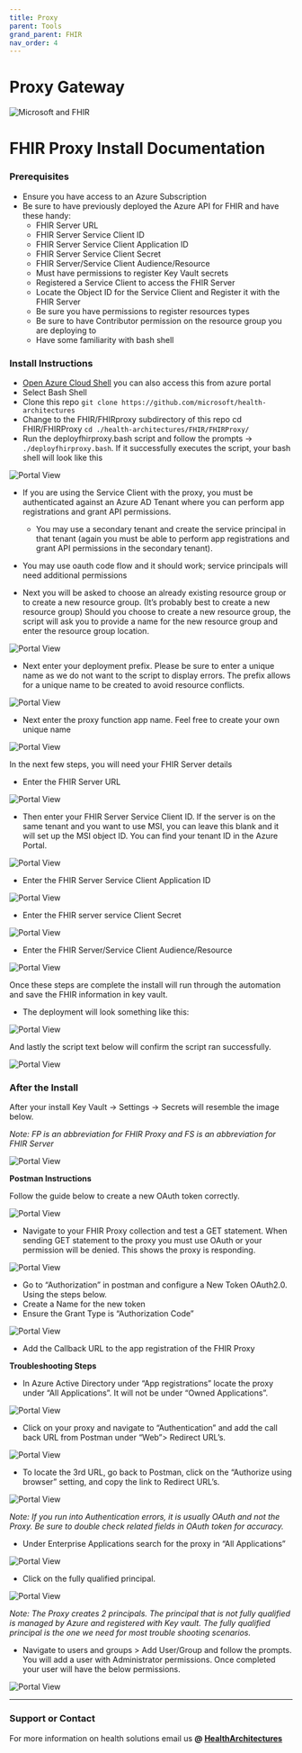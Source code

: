```yaml
---
title: Proxy
parent: Tools
grand_parent: FHIR
nav_order: 4
---
```


# Proxy Gateway

![Microsoft and FHIR](/assets/images/msft-fhir.png)

# FHIR Proxy Install Documentation

### Prerequisites

- Ensure you have access to an Azure Subscription
- Be sure to have previously deployed the Azure API for FHIR and have these handy:
  - FHIR Server URL
  - FHIR Server Service Client ID
  - FHIR Server Service Client Application ID
  - FHIR Server Service Client Secret
  - FHIR Server/Service Client Audience/Resource
  - Must have permissions to register Key Vault secrets
  - Registered a Service Client to access the FHIR Server
  - Locate the Object ID for the Service Client and Register it with the FHIR Server
  - Be sure you have permissions to register resources types
  - Be sure to have Contributor permission on the resource group you are deploying to
  - Have some familiarity with bash shell

### Install Instructions

- [Open Azure Cloud Shell](https://shell.azure.com) you can also access this from azure portal
- Select Bash Shell
- Clone this repo ```git clone https://github.com/microsoft/health-architectures```
- Change to the FHIR/FHIRproxy subdirectory of this repo cd FHIR/FHIRProxy ```cd ./health-architectures/FHIR/FHIRProxy/```
- Run the deployfhirproxy.bash script and follow the prompts -> ``` ./deployfhirproxy.bash```. If it successfully executes the script, your bash shell will look like this

![Portal View](/assets/images/deployfhirproxy.png)

- If you are using the Service Client with the proxy, you must be authenticated against an Azure AD Tenant where you can perform app registrations and grant API permissions. 
    - You may use a secondary tenant and create the service principal in that tenant (again you must be able to perform app registrations and grant API permissions in the secondary tenant). 
- You may use oauth code flow and it should work; service principals will need additional permissions

- Next you will be asked to choose an already existing resource group or to create a new resource group. (It’s probably best to create a new resource group) Should you choose to create a new resource group, the script will ask you to provide a name for the new resource group and enter the resource group location.

![Portal View](/assets/images/resourcegroup.png)

- Next enter your deployment prefix. Please be sure to enter a unique name as we do not want to the script to display errors. The prefix allows for a unique name to be created to avoid resource conflicts.

![Portal View](/assets/images/deploymentprefix.png)

- Next enter the proxy function app name. Feel free to create your own unique name

![Portal View](/assets/images/functionappname.png)

In the next few steps, you will need your FHIR Server details
- Enter the FHIR Server URL

![Portal View](/assets/images/FHIRURL.png)

- Then enter your FHIR Server Service Client ID. If the server is on the same tenant and you want to use MSI, you can leave this blank and it will set up the MSI object ID. You can find your tenant ID in the Azure Portal. 

![Portal View](/assets/images/FHIRServiceClient.png)

- Enter the FHIR Server Service Client Application ID

![Portal View](/assets/images/FHIRServiceApplication.png)

- Enter the FHIR server service Client Secret

![Portal View](/assets/images/FHIRServiceSecret.png)

- Enter the FHIR Server/Service Client Audience/Resource

![Portal View](/assets/images/FHIRServiceAudience.png)

Once these steps are complete the install will run through the automation and save the FHIR information in key vault. 

- The deployment will look something like this: 

![Portal View](/assets/images/DeploymentComplete.png)

And lastly the script text below will confirm the script ran successfully. 

![Portal View](/assets/images/ScriptSuccessful.png)


### After the Install


After your install Key Vault -> Settings -> Secrets will resemble the image below. 

*Note: FP is an abbreviation for FHIR Proxy and FS is an abbreviation for FHIR Server*

![Portal View](/assets/images/Keyvault.png)

**Postman Instructions**

Follow the guide below to create a new OAuth token correctly. 

![Portal View](/assets/images/postmansetup.png)

- Navigate to your FHIR Proxy collection and test a GET statement. When sending GET statement to the proxy you must use OAuth or your permission will be denied. This shows the proxy is responding. 

![Portal View](/assets/images/postmanmeta.png)

- Go to “Authorization” in postman and configure a New Token OAuth2.0. Using the steps below. 
- Create a Name for the new token
- Ensure the Grant Type is “Authorization Code” 

![Portal View](/assets/images/postmancallback.png)

- Add the Callback URL to the app registration of the FHIR Proxy

**Troubleshooting Steps**

- In Azure Active Directory under “App registrations” locate the proxy under “All Applications”. It will not be under “Owned Applications”.

![Portal View](/assets/images/appregistration.png)

- Click on your proxy and navigate to “Authentication” and add the call back URL from Postman under “Web”> Redirect URL’s. 

![Portal View](/assets/images/redirectURl.png)

- To locate the 3rd URL, go back to Postman, click on the “Authorize using browser” setting, and copy the link to Redirect URL’s. 

![Portal View](/assets/images/CallbackURL.png)

*Note: If you run into Authentication errors, it is usually OAuth and not the Proxy. Be sure to double check related fields in OAuth token for accuracy.*

- Under Enterprise Applications search for the proxy in “All Applications”

![Portal View](/assets/images/enterprise.png)

- Click on the fully qualified principal.

![Portal View](/assets/images/fullyqualified.png)

*Note: The Proxy creates 2 principals. The principal that is not fully qualified is managed by Azure and registered with Key vault. The fully qualified principal is the one we need for most trouble shooting scenarios.*

- Navigate to users and groups > Add User/Group and follow the prompts. You will add a user with Administrator permissions. Once completed your user will have the below permissions.

![Portal View](/assets/images/userpermission.png)

---

### Support or Contact

For more information on health solutions email us **@ <a href="mailto:HealthArchitectures@microsoft.com">HealthArchitectures</a>**
